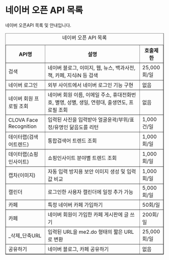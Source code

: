 # 네이버 오픈 API 목록

<html lang="ko">
<head>
    <title>NAVER Developers - API 소개</title>
</head>
<body>
<div class="con">
    <p class="p_desc">
    네이버 오픈API 목록 및 안내입니다.
    </p>
    <table border="1" class="tbl_h">
        <caption><span class="blind">네이버 오픈 API 목록</span></caption>
        <colgroup>
            <col style="width:25%">
            <col>
            <col style="width:15%">
        </colgrpup>
        <thead>
        <tr>
            <th>API명</th>
            <th>설명</th>
            <th>호출제한</th>
        </tr>
        </thead>
        <tbody>
        <tr>
            <td class="left">검색</td>
            <td class="left">네이버 블로그, 이미지, 웹, 뉴스, 백과사전, 책, 카페, 지식iN 등 검색</td>
            <td class="left">25,000회/일</td>
        </tr>
        <tr>
            <td class="left">네이버 로그인</td>
            <td class="left">외부 사이트에서 네이버 로그인 기능 구현</td>
            <td class="left">없음</td>
        </tr>
        <tr>
            <td class="left">네이버 회원 프로필 조회</td>
            <td class="left">네이버 회원 이름, 이메일 주소, 휴대전화번호, 별명, 성별, 생일, 연령대, 출생연도, 프로필 조회</td>
            <td class="left">없음</td>
        </tr>
        <tr>
            <td class="left">CLOVA Face Recognition</td>
            <td class="left">입력된 사진을 입력받아 얼굴윤곽/부위/표정/유명인 닮음도를 리턴</td>
            <td class="left">1,000건/일</td>
        </tr>
        <tr>
            <td class="left">데이터랩(검색어트렌드)</td>
            <td class="left">통합검색어 트렌드 조회	</td>
            <td class="left">1,000회/일</td>
        </tr>
        <tr>
            <td class="left">데이터랩(쇼핑인사이트)</td>
            <td class="left">쇼핑인사이트 분야별 트렌드 조회	</td>
            <td class="left">1,000회/일</td>
        </tr>
        <tr>
            <td class="left">캡차(이미지)</td>
            <td class="left">자동 입력 방지용 보안 이미지 생성 및 입력값 비교</td>
            <td class="left">1,000회/일</td>
        </tr>
        <tr>
            <td class="left">캘린더</td>
            <td class="left">로그인한 사용자 캘린더에 일정 추가 가능</td>
            <td class="left">5,000회/일</td>
        </tr>
        <tr>
            <td class="left">카페</td>
            <td class="left">특정 네이버 카페 가입하기</td>
            <td class="left">50회/일</td>
        </tr>
        <tr>
            <td class="left">카페</td>
            <td class="left">네이버 회원이 가입한 카페 게시판에 글 쓰기</td>
            <td class="left">200회/일</td>
        </tr>
        <tr>
            <td class="left">_삭제_단축URL</td>
            <td class="left">입력된 URL을 me2.do 형태의 짧은 URL로 변환</td>
            <td class="left">25,000회/일</td>
        </tr>
        <tr>
            <td class="left">공유하기</td>
            <td class="left">네이버 블로그, 카페 공유하기</td>
            <td class="left">없음</td>
        </tr>
        </tbody>
    </table>
</div>
</body>
</html>